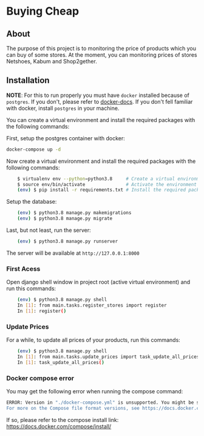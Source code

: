 Buying Cheap
===========

## About 

The purpose of this project is to monitoring the price of products which you can buy of some stores. At the moment, you can monitoring prices of stores Netshoes, Kabum and Shop2gether. 


## Installation

**NOTE**: For this to run properly you must have `docker` installed because of `postgres`. If you don't, please refer to [docker-docs](https://docs.docker.com).  If you don't fell familiar with docker, install `postgres` in your machine.

You can create a virtual environment and install the required packages with the following commands:

First, setup the postgres container with docker:

```bash
docker-compose up -d
```

Now create a virtual environment and install the required packages with the following commands:

```bash
    $ virtualenv env --python=python3.8     # Create a virtual environment called env
    $ source env/bin/activate               # Activate the environment
    (env) $ pip install -r requirements.txt # Install the required packages
```

Setup the database:

```bash
    (env) $ python3.8 manage.py makemigrations
    (env) $ python3.8 manage.py migrate
```

Last, but not least, run the server:

```bash
    (env) $ python3.8 manage.py runserver
```

The server will be available at `http://127.0.0.1:8000`

### First Acess
Open django shell window in project root (active virtual environment) and run this commands:

```bash
    (env) $ python3.8 manage.py shell
    In [1]: from main.tasks.register_stores import register
    In [1]: register()
```

### Update Prices
For a while, to update all prices of your products, run this commands:
```bash
    (env) $ python3.8 manage.py shell
    In [1]: from main.tasks.update_prices import task_update_all_prices
    In [1]: task_update_all_prices()
```



### Docker compose error
You may get the following error when running the compose command:
```bash
ERROR: Version in "./docker-compose.yml" is unsupported. You might be seeing this error because you're using the wrong Compose file version. Either specify a supported version (e.g "2.2" or "3.3") and place your service definitions under the `services` key, or omit the `version` key and place your service definitions at the root of the file to use version 1.
For more on the Compose file format versions, see https://docs.docker.com/compose/compose-file/
```

If so, please refer to the compose install link: https://docs.docker.com/compose/install/


